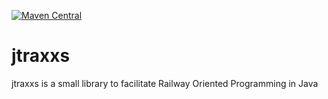 [![Maven Central](https://maven-badges.herokuapp.com/maven-central/com.iremembr.jtraxxs/jtraxxs/badge.svg)](https://maven-badges.herokuapp.com/maven-central/com.iremembr.jtraxxs/jtraxxs)

# jtraxxs
jtraxxs is a small library to facilitate Railway Oriented Programming in Java
